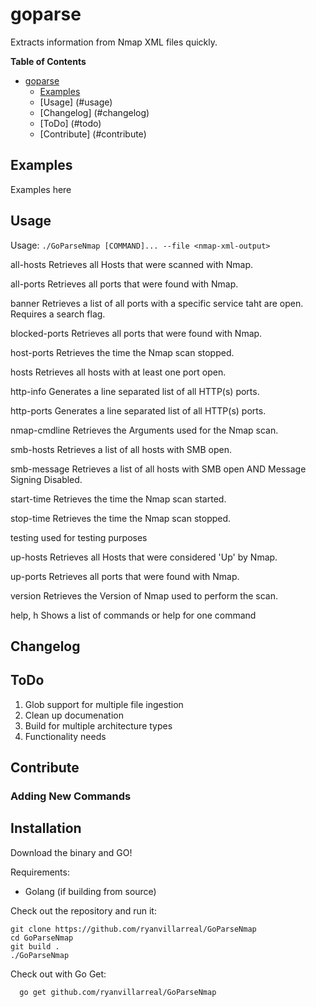 # goparse
Extracts information from Nmap XML files quickly. 

**Table of Contents**
- [goparse](#goparse)
  - [Examples](#examples)
  - [Usage] (#usage)
  - [Changelog] (#changelog)
  - [ToDo] (#todo)
  - [Contribute] (#contribute)

## Examples

Examples here

## Usage

  Usage: `./GoParseNmap [COMMAND]... --file <nmap-xml-output>`
  
   all-hosts      Retrieves all Hosts that were scanned with Nmap.
   
   all-ports      Retrieves all ports that were found with Nmap.
   
   banner         Retrieves a list of all ports with a specific service taht are open. Requires a search flag.
   
   blocked-ports  Retrieves all ports that were found with Nmap.
   
   host-ports     Retrieves the time the Nmap scan stopped.
   
   hosts          Retrieves all hosts with at least one port open.
   
   http-info      Generates a line separated list of all HTTP(s) ports.
   
   http-ports     Generates a line separated list of all HTTP(s) ports.
   
   nmap-cmdline   Retrieves the Arguments used for the Nmap scan.
   
   smb-hosts      Retrieves a list of all hosts with SMB open.
   
   smb-message    Retrieves a list of all hosts with SMB open AND Message Signing Disabled.
   
   start-time     Retrieves the time the Nmap scan started.
   
   stop-time      Retrieves the time the Nmap scan stopped.
   
   testing        used for testing purposes
   
   up-hosts       Retrieves all Hosts that were considered 'Up' by Nmap.
   
   up-ports       Retrieves all ports that were found with Nmap.
   
   version        Retrieves the Version of Nmap used to perform the scan.
   
   help, h        Shows a list of commands or help for one command

  
## Changelog


## ToDo
1. Glob support for multiple file ingestion 
2. Clean up documenation
3. Build for multiple architecture types
4. Functionality needs

## Contribute

### Adding New Commands

## Installation

Download the binary and GO!

Requirements: 
* Golang (if building from source)

Check out the repository and run it: 
  ```
  git clone https://github.com/ryanvillarreal/GoParseNmap
  cd GoParseNmap
  git build . 
  ./GoParseNmap
  ```
  
Check out with Go Get: 
```
  go get github.com/ryanvillarreal/GoParseNmap
 ```
  
